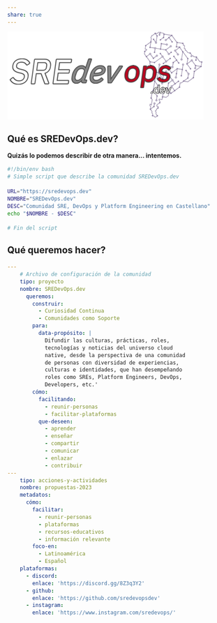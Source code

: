 ```yaml
---
share: true
---
```


![SREDevOps.dev - Site Reliability Engineering, DevOps y Platform Engineering en Español](https://github.com/sredevopsdev/.github/raw/main/oldweb/logo-h.png)

## Qué es SREDevOps.dev?

__Quizás lo podemos describir de otra manera... intentemos.__

```bash
#!/bin/env bash
# Simple script que describe la comunidad SREDevOps.dev

URL="https://sredevops.dev"
NOMBRE="SREDevOps.dev"
DESC="Comunidad SRE, DevOps y Platform Engineering en Castellano"
echo "$NOMBRE - $DESC"
  
# Fin del script
```
## Qué queremos hacer?

```yaml
---
    # Archivo de configuración de la comunidad
    tipo: proyecto
    nombre: SREDevOps.dev
      queremos:
        construir:
          - Curiosidad Continua
          - Comunidades como Soporte
        para:
          data-propósito: | 
            Difundir las culturas, prácticas, roles,      
            tecnologías y noticias del universo cloud     
            native, desde la perspectiva de una comunidad 
            de personas con diversidad de experiencias,   
            culturas e identidades, que han desempeñando  
            roles como SREs, Platform Engineers, DevOps,  
            Developers, etc.'
        cómo:
          facilitando:
            - reunir-personas
            - facilitar-plataformas
          que-deseen:
            - aprender
            - enseñar
            - compartir
            - comunicar
            - enlazar
            - contribuir
---
    tipo: acciones-y-actividades
    nombre: propuestas-2023 
    metadatos:
      cómo:
        facilitar:
          - reunir-personas
          - plataformas
          - recursos-educativos
          - información relevante
        foco-en:
          - Latinoamérica
          - Español
    plataformas:
      - discord:
        enlace: 'https://discord.gg/8Z3q3Y2'
      - github:
        enlace: 'https://github.com/sredevopsdev'
      - instagram:
        enlace: 'https://www.instagram.com/sredevops/'

```